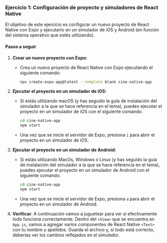 ### Ejercicio 1: Configuración de proyecto y simuladores de React Native

El objetivo de este ejercicio es configurar un nuevo proyecto de React Native con Expo y ejecutarlo en un simulador de iOS y Android (en función del sistema operativo que estés utilizando).

#### Pasos a seguir

1. **Crear un nuevo proyecto con Expo:**
   - Crea un nuevo proyecto de React Native con Expo ejecutando el siguiente comando:
     ```bash
     npx create-expo-app@latest --template blank cine-native-app
     ```


2. **Ejecutar el proyecto en un simulador de iOS:**
   - Si estás utilizando macOS (y has seguido la guía de instalación del simulador a la que se hace referencia en el tema), puedes ejecutar el proyecto en un simulador de iOS con el siguiente comando:
     ```bash
     cd cine-native-app
     npm start
     ```
   - Una vez que se inicie el servidor de Expo, presiona `i` para abrir el proyecto en un simulador de iOS.


3. **Ejecutar el proyecto en un simulador de Android:**
   - Si estás utilizando MacOs, Windows o Linux (y has seguido la guía de instalación del simulador a la que se hace referencia en el tema), puedes ejecutar el proyecto en un simulador de Android con el siguiente comando:
     ```bash
     cd cine-native-app
     npm start
     ```
   - Una vez que se inicie el servidor de Expo, presiona `a` para abrir el proyecto en un simulador de Android.


4. **Verificar**: A continuación vamos a juguetear para ver si efectivamente todo funciona correctamente. Dentro del `<View>` que se encuentra en `App.js`, vamos a agregar varios componentes de React Native `<Text>` con tu nombre y apellidos. Guarda el archivo y, si todo está correcto, deberías ver los cambios reflejados en el simulador.